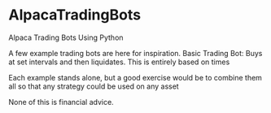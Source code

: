 # AlpacaTradingBots
Alpaca Trading Bots Using Python

A few example trading bots are here for inspiration. 
Basic Trading Bot: Buys at set intervals and then liquidates. This is entirely based on times

Each example stands alone, but a good exercise would be to combine them all so that any strategy could be used on any asset

None of this is financial advice.
